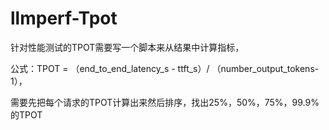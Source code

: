# llmperf-Tpot

针对性能测试的TPOT需要写一个脚本来从结果中计算指标，

公式：TPOT = （end_to_end_latency_s - ttft_s）/ （number_output_tokens-1），

需要先把每个请求的TPOT计算出来然后排序，找出25%，50%，75%，99.9%的TPOT